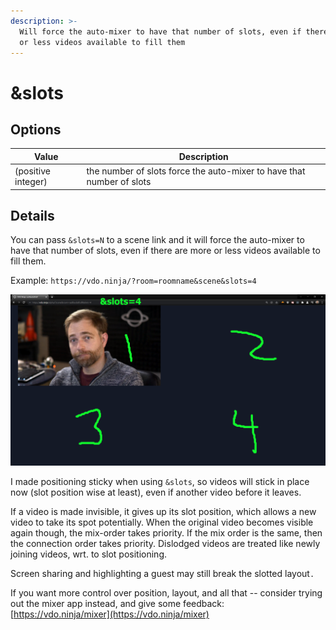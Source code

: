 ```yaml
---
description: >-
  Will force the auto-mixer to have that number of slots, even if there are more
  or less videos available to fill them
---
```


# \&slots

## Options

| Value              | Description                                                           |
| ------------------ | --------------------------------------------------------------------- |
| (positive integer) | the number of slots force the auto-mixer to have that number of slots |

## Details

You can pass `&slots=N` to a scene link and it will force the auto-mixer to have that number of slots, even if there are more or less videos available to fill them.

Example: `https://vdo.ninja/?room=roomname&scene&slots=4`

![](<../.gitbook/assets/image (114).png>)

I made positioning sticky when using `&slots`, so videos will stick in place now (slot position wise at least), even if another video before it leaves.

If a video is made invisible, it gives up its slot position, which allows a new video to take its spot potentially. When the original video becomes visible again though, the mix-order takes priority. If the mix order is the same, then the connection order takes priority. Dislodged videos are treated like newly joining videos, wrt. to slot positioning.

Screen sharing and highlighting a guest may still break the slotted layout`.`

If you want more control over position, layout, and all that -- consider trying out the mixer app instead, and give some feedback:\
[https://vdo.ninja/mixer](https://vdo.ninja/mixer)

